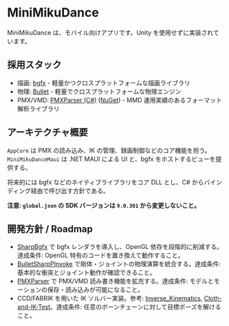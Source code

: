 # MiniMikuDance

MiniMikuDance は、モバイル向けアプリです。Unity を使用せずに実装されています。

## 採用スタック

- 描画: [bgfx](https://github.com/bkaradzic/bgfx) - 軽量かつクロスプラットフォームな描画ライブラリ
- 物理: [Bullet](https://github.com/bulletphysics/bullet3) - 軽量でクロスプラットフォームな物理エンジン
- PMX/VMD: [PMXParser (C#)](https://github.com/ikorin24/PMXParser) ([NuGet](https://www.nuget.org/packages/PMXParser)) - MMD 運用実績のあるフォーマット解析ライブラリ

## アーキテクチャ概要

`AppCore` は PMX の読み込み、IK の管理、録画制御などのコア機能を担う。`MiniMikuDanceMaui` は .NET MAUI による UI と、bgfx をホストするビューを提供する。

将来的には bgfx などのネイティブライブラリをコア DLL とし、C# からバインディング経由で呼び出す方針である。

**注意: `global.json` の SDK バージョンは `9.0.301` から変更しないこと。**

## 開発方針 / Roadmap

- [SharpBgfx](https://github.com/MikePopoloski/SharpBgfx) で bgfx レンダラを導入し、OpenGL 依存を段階的に削減する。達成条件: OpenGL 特有のコードを置き換えて動作すること。
- [BulletSharpPInvoke](https://github.com/AndresTraks/BulletSharpPInvoke) で剛体・ジョイントの物理演算を統合する。達成条件: 基本的な衝突とジョイント動作が確認できること。
- [PMXParser](https://github.com/ikorin24/PMXParser) で PMX/VMD 読み書き機能を拡充する。達成条件: モデルとモーションの保存・読み込みが可能になること。
- CCD/FABRIK を用いた IK ソルバー実装。参考: [Inverse_Kinematics](https://github.com/Vincent-Devine/Inverse_Kinematics), [Cloth-and-IK-Test](https://github.com/SebLague/Cloth-and-IK-Test)。達成条件: 任意のボーンチェーンに対して目標ポーズを解けること。

